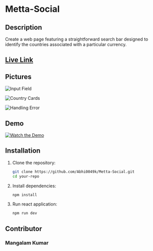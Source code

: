 # Metta-Social

## Description

Create a web page featuring a straightforward search bar designed to identify the countries associated with a particular currency.

## [Live Link](https://whimsical-fairy-0ef51c.netlify.app/)

## Pictures

![Input Field](https://github.com/Abhi0049k/Metta-Social/assets/112062354/ed37f421-a199-4b9e-9f3f-cc1b78e1ea85)

![Country Cards](https://github.com/Abhi0049k/Metta-Social/assets/112062354/f8d82765-fe3f-4bb3-aaf7-3b7db1fb5a32)

![Handling Error](https://github.com/Abhi0049k/Metta-Social/assets/112062354/1c7d9bd7-d840-42a6-9a95-36ace3d5e79a)

## Demo
[![Watch the Demo](https://i.vimeocdn.com/video/907970408.jpg)](https://vimeo.com/907970408)
## Installation

1. Clone the repository:
   ```bash
   git clone https://github.com/Abhi0049k/Metta-Social.git
   cd your-repo
   ```

2. Install dependencies:
   ```bash
   npm install
   ```

3. Run react application:
   ```bash
   npm run dev
   ```

## Contributor
### Mangalam Kumar